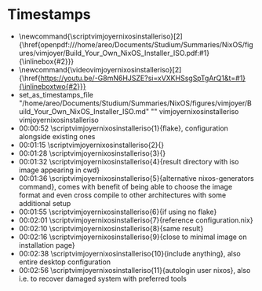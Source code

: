 # Timestamps
- \newcommand{\scriptvimjoyernixosinstalleriso}[2]{\href{openpdf:///home/areo/Documents/Studium/Summaries/NixOS/figures/vimjoyer/Build_Your_Own_NixOS_Installer_ISO.pdf:#1}{\inlinebox{#2}}}
- \newcommand{\videovimjoyernixosinstalleriso}[2]{\href{https://youtu.be/-G8mN6HJSZE?si=xVXKHSsgSpTgArQ1&t=#1}{\inlineboxtwo{#2}}}
- set_as_timestamps_file "/home/areo/Documents/Studium/Summaries/NixOS/figures/vimjoyer/Build_Your_Own_NixOS_Installer_ISO.md" "" vimjoyernixosinstalleriso vimjoyernixosinstalleriso
- 00:00:52 \scriptvimjoyernixosinstalleriso{1}{flake}, configuration alongside existing ones
- 00:01:15 \scriptvimjoyernixosinstalleriso{2}{}
- 00:01:28 \scriptvimjoyernixosinstalleriso{3}{}
- 00:01:32 \scriptvimjoyernixosinstalleriso{4}{result directory with iso image appearing in cwd}
- 00:01:36 \scriptvimjoyernixosinstalleriso{5}{alternative nixos-generators command}, comes with benefit of being able to choose the image format and even cross compile to other architectures with some additional setup
- 00:01:55 \scriptvimjoyernixosinstalleriso{6}{if using no flake}
- 00:02:01 \scriptvimjoyernixosinstalleriso{7}{reference configuration.nix}
- 00:02:10 \scriptvimjoyernixosinstalleriso{8}{same result}
- 00:02:16 \scriptvimjoyernixosinstalleriso{9}{close to minimal image on installation page}
- 00:02:38 \scriptvimjoyernixosinstalleriso{10}{include anything}, also entire desktop configuration
- 00:02:56 \scriptvimjoyernixosinstalleriso{11}{autologin user nixos}, also i.e. to recover damaged system with preferred tools
